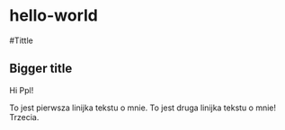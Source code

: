 # hello-world

#Tittle
## Bigger title

Hi Ppl!

To jest pierwsza linijka tekstu o mnie.
To jest druga linijka tekstu o mnie!
Trzecia.
